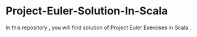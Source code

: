 Project-Euler-Solution-In-Scala
===============================

In this repository , you will find solution of Project Euler Exercises in Scala .
